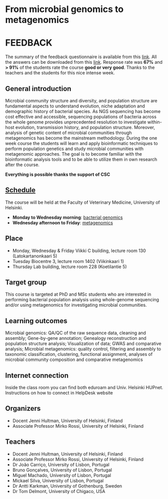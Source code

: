 # From microbial genomics to metagenomics

# FEEDBACK
The summary of the feedback questionnaire is available from this [link](https://github.com/INNUENDOCON/MicrobialGenomeMetagenomeCourse/blob/master/Statistics_Export_MGMC_2017_summaryPdf.pdf). All the answers can be downloaded from this [link](https://github.com/INNUENDOCON/MicrobialGenomeMetagenomeCourse/blob/master/Content_Export_MGMC_2017_All.feedback.zip). Response rate was **67%** and **> 91%** of the students rate the course **good or very good**. Thanks to the teachers and the students for this nice intense week.  

## General introduction
Microbial community structure and diversity, and population structure are fundamental aspects to understand evolution, niche adaptation and demographic history of bacterial species. As NGS sequencing has become cost effective and accessible, sequencing populations of bacteria across the whole genome provides unprecedented resolution to investigate within-host evolution, transmission history, and population structure. Moreover, analysis of genetic content of microbial communities through metagenomics has become the mainstream methodology. During the one week course the students will learn and apply bioinformatic techniques to perform population genetics and study microbial communities with metagenomic approaches. The goal is to become familiar with the bioinformatic analysis tools and to be able to utilize them in own research after the course.

**Everything is possible thanks the support of CSC**

## [Schedule](https://github.com/INNUENDOCON/MicrobialGenomeMetagenomeCourse/edit/master/ScheduleofCourse.md)
The course will be held at the Faculty of Veterinary Medicine, University of Helsinki. 
* **Monday to Wednesday morning**: [bacterial genomics](https://github.com/INNUENDOCON/MicrobialGenomeMetagenomeCourse/blob/master/Genomics.md) 
* **Wednesday afternoon to Friday**: [metagenomics](https://github.com/INNUENDOCON/MicrobialGenomeMetagenomeCourse/blob/master/Metagenomics.md)
## Place
* Monday, Wednesday & Friday Viikki C building, lecture room 130 (Latokartanonkaari 5)
* Tuesday Biocentre 3, lecture room 1402 (Viikinkaari 1)
* Thursday Lab building, lecture room 228 (Koetilantie 5)
## Target group
This course is targeted at PhD and MSc students who are interested in performing bacterial population analysis using whole-genome sequencing and/or using metagenomics for investigating microbial communities.
## Learning outcomes
Microbial genomics: QA/QC of the raw sequence data, cleaning and assembly; Gene-by-gene annotation; Genealogy reconstruction and population structure analysis; Visualization of data; GWAS and comparative analysis; Microbial metagenomics: quality control, filtering and assembly to taxonomic classification, clustering, functional assignment, analyses of microbial community composition and comparative metagenomics
## Internet connection 
Inside the class room you can find both eduroam and Univ. Helsinki HUPnet. Instructions on how to connect in HelpDesk website
## Organizers
* Docent Jenni Hultman, University of Helsinki, Finland 
* Associate Professor Mirko Rossi, University of Helsinki, Finland
## Teachers
* Docent Jenni Hultman, University of Helsinki, Finland
* Associate Professor Mirko Rossi, University of Helsinki, Finland
* Dr João Carriço, University of Lisbon, Portugal
* Bruno Gonçalves, University of Lisbon, Portugal
* Miguel Machado, University of Lisbon, Portugal
* Mickael Silva, University of Lisbon, Portugal 
* Dr Antti Karkman, University of Gothenburg, Sweden
* Dr Tom Delmont, University of Chigaco, USA
